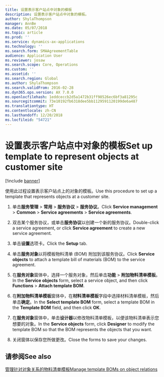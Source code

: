```yaml
---
title: 设置表示客户站点中对象的模板
description: 设置表示客户站点中对象的模板。
author: ShylaThompson
manager: AnnBe
ms.date: 05/07/2018
ms.topic: article
ms.prod: ''
ms.service: dynamics-ax-applications
ms.technology: ''
ms.search.form: SMAAgreementTable
audience: Application User
ms.reviewer: josaw
ms.search.scope: Core, Operations
ms.custom: ''
ms.assetid: ''
ms.search.region: Global
ms.author: ShylaThompson
ms.search.validFrom: 2016-02-28
ms.dyn365.ops.version: AX 7.0.0
ms.openlocfilehash: 1eddceccb2d5a1472b31ff98526ec6bf3a81295c
ms.sourcegitcommit: 73e10192fb6318dee5bb1129591120199de6a487
ms.translationtype: HT
ms.contentlocale: zh-CN
ms.lasthandoff: 12/20/2018
ms.locfileid: "54721"
---
```

# <a name="set-up-template-to-represent-objects-at-customer-site"></a><span data-ttu-id="891da-103">设置表示客户站点中对象的模板</span><span class="sxs-lookup"><span data-stu-id="891da-103">Set up template to represent objects at customer site</span></span> 

[!include [banner](../includes/banner.md)]


<span data-ttu-id="891da-104">使用此过程设置表示客户站点上的对象的模板。</span><span class="sxs-lookup"><span data-stu-id="891da-104">Use this procedure to set up a template that represents objects at a customer site.</span></span>

1.  <span data-ttu-id="891da-105">单击**服务管理** \> **常用** \> **服务协议** \> **服务协议**。</span><span class="sxs-lookup"><span data-stu-id="891da-105">Click **Service management** \> **Common** \> **Service agreements** \> **Service agreements**.</span></span>

2.  <span data-ttu-id="891da-106">双击某个服务协议，或单击**服务协议**以创建一个新的服务协议。</span><span class="sxs-lookup"><span data-stu-id="891da-106">Double-click a service agreement, or click **Service agreement** to create a new service agreement.</span></span>

3.  <span data-ttu-id="891da-107">单击**设置**选项卡。</span><span class="sxs-lookup"><span data-stu-id="891da-107">Click the **Setup** tab.</span></span>

4.  <span data-ttu-id="891da-108">单击**服务对象**以将模板物料清单 (BOM) 附加到该服务协议。</span><span class="sxs-lookup"><span data-stu-id="891da-108">Click **Service objects** to attach a template bill of materials (BOM) to the service agreement.</span></span>

5.  <span data-ttu-id="891da-109">在**服务对象**窗体中，选择一个服务对象，然后单击**功能** \> **附加物料清单模板**。</span><span class="sxs-lookup"><span data-stu-id="891da-109">In the **Service objects** form, select a service object, and then click **Functions** \> **Attach template BOM**.</span></span>

6.  <span data-ttu-id="891da-110">在**附加物料清单模板**窗体中，在**材料清单模板**字段中选择材料清单模板，然后单击**确定**。</span><span class="sxs-lookup"><span data-stu-id="891da-110">In the **Select template BOM** form, select a template BOM in the **Template BOM** field, and then click **OK**.</span></span>

7.  <span data-ttu-id="891da-111">在**服务对象**窗体中，单击**设计器**以修改物料清单模板，以便该物料清单表示您想要的对象。</span><span class="sxs-lookup"><span data-stu-id="891da-111">In the **Service objects** form, click **Designer** to modify the template BOM so that the BOM represents the objects that you want.</span></span>

8.  <span data-ttu-id="891da-112">关闭窗体以保存您所做更改。</span><span class="sxs-lookup"><span data-stu-id="891da-112">Close the forms to save your changes.</span></span>

## <a name="see-also"></a><span data-ttu-id="891da-113">请参阅</span><span class="sxs-lookup"><span data-stu-id="891da-113">See also</span></span>

[<span data-ttu-id="891da-114">管理针对对象关系的物料清单模板</span><span class="sxs-lookup"><span data-stu-id="891da-114">Manage template BOMs on object relations</span></span>](manage-template-boms-on-object-relations.md)

  


